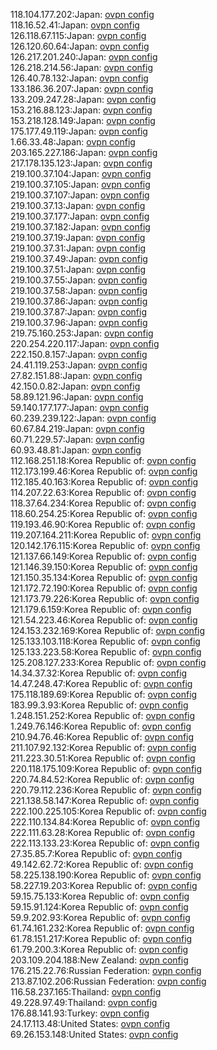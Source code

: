 118.104.177.202:Japan: [ovpn config](vpn/118_104_177_202.ovpn)  
118.16.52.41:Japan: [ovpn config](vpn/118_16_52_41.ovpn)  
126.118.67.115:Japan: [ovpn config](vpn/126_118_67_115.ovpn)  
126.120.60.64:Japan: [ovpn config](vpn/126_120_60_64.ovpn)  
126.217.201.240:Japan: [ovpn config](vpn/126_217_201_240.ovpn)  
126.218.214.56:Japan: [ovpn config](vpn/126_218_214_56.ovpn)  
126.40.78.132:Japan: [ovpn config](vpn/126_40_78_132.ovpn)  
133.186.36.207:Japan: [ovpn config](vpn/133_186_36_207.ovpn)  
133.209.247.28:Japan: [ovpn config](vpn/133_209_247_28.ovpn)  
153.216.88.123:Japan: [ovpn config](vpn/153_216_88_123.ovpn)  
153.218.128.149:Japan: [ovpn config](vpn/153_218_128_149.ovpn)  
175.177.49.119:Japan: [ovpn config](vpn/175_177_49_119.ovpn)  
1.66.33.48:Japan: [ovpn config](vpn/1_66_33_48.ovpn)  
203.165.227.186:Japan: [ovpn config](vpn/203_165_227_186.ovpn)  
217.178.135.123:Japan: [ovpn config](vpn/217_178_135_123.ovpn)  
219.100.37.104:Japan: [ovpn config](vpn/219_100_37_104.ovpn)  
219.100.37.105:Japan: [ovpn config](vpn/219_100_37_105.ovpn)  
219.100.37.107:Japan: [ovpn config](vpn/219_100_37_107.ovpn)  
219.100.37.13:Japan: [ovpn config](vpn/219_100_37_13.ovpn)  
219.100.37.177:Japan: [ovpn config](vpn/219_100_37_177.ovpn)  
219.100.37.182:Japan: [ovpn config](vpn/219_100_37_182.ovpn)  
219.100.37.19:Japan: [ovpn config](vpn/219_100_37_19.ovpn)  
219.100.37.31:Japan: [ovpn config](vpn/219_100_37_31.ovpn)  
219.100.37.49:Japan: [ovpn config](vpn/219_100_37_49.ovpn)  
219.100.37.51:Japan: [ovpn config](vpn/219_100_37_51.ovpn)  
219.100.37.55:Japan: [ovpn config](vpn/219_100_37_55.ovpn)  
219.100.37.58:Japan: [ovpn config](vpn/219_100_37_58.ovpn)  
219.100.37.86:Japan: [ovpn config](vpn/219_100_37_86.ovpn)  
219.100.37.87:Japan: [ovpn config](vpn/219_100_37_87.ovpn)  
219.100.37.96:Japan: [ovpn config](vpn/219_100_37_96.ovpn)  
219.75.160.253:Japan: [ovpn config](vpn/219_75_160_253.ovpn)  
220.254.220.117:Japan: [ovpn config](vpn/220_254_220_117.ovpn)  
222.150.8.157:Japan: [ovpn config](vpn/222_150_8_157.ovpn)  
24.41.119.253:Japan: [ovpn config](vpn/24_41_119_253.ovpn)  
27.82.151.88:Japan: [ovpn config](vpn/27_82_151_88.ovpn)  
42.150.0.82:Japan: [ovpn config](vpn/42_150_0_82.ovpn)  
58.89.121.96:Japan: [ovpn config](vpn/58_89_121_96.ovpn)  
59.140.177.177:Japan: [ovpn config](vpn/59_140_177_177.ovpn)  
60.239.239.122:Japan: [ovpn config](vpn/60_239_239_122.ovpn)  
60.67.84.219:Japan: [ovpn config](vpn/60_67_84_219.ovpn)  
60.71.229.57:Japan: [ovpn config](vpn/60_71_229_57.ovpn)  
60.93.48.81:Japan: [ovpn config](vpn/60_93_48_81.ovpn)  
112.168.251.18:Korea Republic of: [ovpn config](vpn/112_168_251_18.ovpn)  
112.173.199.46:Korea Republic of: [ovpn config](vpn/112_173_199_46.ovpn)  
112.185.40.163:Korea Republic of: [ovpn config](vpn/112_185_40_163.ovpn)  
114.207.22.63:Korea Republic of: [ovpn config](vpn/114_207_22_63.ovpn)  
118.37.64.234:Korea Republic of: [ovpn config](vpn/118_37_64_234.ovpn)  
118.60.254.25:Korea Republic of: [ovpn config](vpn/118_60_254_25.ovpn)  
119.193.46.90:Korea Republic of: [ovpn config](vpn/119_193_46_90.ovpn)  
119.207.164.211:Korea Republic of: [ovpn config](vpn/119_207_164_211.ovpn)  
120.142.176.115:Korea Republic of: [ovpn config](vpn/120_142_176_115.ovpn)  
121.137.66.149:Korea Republic of: [ovpn config](vpn/121_137_66_149.ovpn)  
121.146.39.150:Korea Republic of: [ovpn config](vpn/121_146_39_150.ovpn)  
121.150.35.134:Korea Republic of: [ovpn config](vpn/121_150_35_134.ovpn)  
121.172.72.190:Korea Republic of: [ovpn config](vpn/121_172_72_190.ovpn)  
121.173.79.226:Korea Republic of: [ovpn config](vpn/121_173_79_226.ovpn)  
121.179.6.159:Korea Republic of: [ovpn config](vpn/121_179_6_159.ovpn)  
121.54.223.46:Korea Republic of: [ovpn config](vpn/121_54_223_46.ovpn)  
124.153.232.169:Korea Republic of: [ovpn config](vpn/124_153_232_169.ovpn)  
125.133.103.118:Korea Republic of: [ovpn config](vpn/125_133_103_118.ovpn)  
125.133.223.58:Korea Republic of: [ovpn config](vpn/125_133_223_58.ovpn)  
125.208.127.233:Korea Republic of: [ovpn config](vpn/125_208_127_233.ovpn)  
14.34.37.32:Korea Republic of: [ovpn config](vpn/14_34_37_32.ovpn)  
14.47.248.47:Korea Republic of: [ovpn config](vpn/14_47_248_47.ovpn)  
175.118.189.69:Korea Republic of: [ovpn config](vpn/175_118_189_69.ovpn)  
183.99.3.93:Korea Republic of: [ovpn config](vpn/183_99_3_93.ovpn)  
1.248.151.252:Korea Republic of: [ovpn config](vpn/1_248_151_252.ovpn)  
1.249.76.146:Korea Republic of: [ovpn config](vpn/1_249_76_146.ovpn)  
210.94.76.46:Korea Republic of: [ovpn config](vpn/210_94_76_46.ovpn)  
211.107.92.132:Korea Republic of: [ovpn config](vpn/211_107_92_132.ovpn)  
211.223.30.51:Korea Republic of: [ovpn config](vpn/211_223_30_51.ovpn)  
220.118.175.109:Korea Republic of: [ovpn config](vpn/220_118_175_109.ovpn)  
220.74.84.52:Korea Republic of: [ovpn config](vpn/220_74_84_52.ovpn)  
220.79.112.236:Korea Republic of: [ovpn config](vpn/220_79_112_236.ovpn)  
221.138.58.147:Korea Republic of: [ovpn config](vpn/221_138_58_147.ovpn)  
222.100.225.105:Korea Republic of: [ovpn config](vpn/222_100_225_105.ovpn)  
222.110.134.84:Korea Republic of: [ovpn config](vpn/222_110_134_84.ovpn)  
222.111.63.28:Korea Republic of: [ovpn config](vpn/222_111_63_28.ovpn)  
222.113.133.23:Korea Republic of: [ovpn config](vpn/222_113_133_23.ovpn)  
27.35.85.7:Korea Republic of: [ovpn config](vpn/27_35_85_7.ovpn)  
49.142.62.72:Korea Republic of: [ovpn config](vpn/49_142_62_72.ovpn)  
58.225.138.190:Korea Republic of: [ovpn config](vpn/58_225_138_190.ovpn)  
58.227.19.203:Korea Republic of: [ovpn config](vpn/58_227_19_203.ovpn)  
59.15.75.133:Korea Republic of: [ovpn config](vpn/59_15_75_133.ovpn)  
59.15.91.124:Korea Republic of: [ovpn config](vpn/59_15_91_124.ovpn)  
59.9.202.93:Korea Republic of: [ovpn config](vpn/59_9_202_93.ovpn)  
61.74.161.232:Korea Republic of: [ovpn config](vpn/61_74_161_232.ovpn)  
61.78.151.217:Korea Republic of: [ovpn config](vpn/61_78_151_217.ovpn)  
61.79.200.3:Korea Republic of: [ovpn config](vpn/61_79_200_3.ovpn)  
203.109.204.188:New Zealand: [ovpn config](vpn/203_109_204_188.ovpn)  
176.215.22.76:Russian Federation: [ovpn config](vpn/176_215_22_76.ovpn)  
213.87.102.206:Russian Federation: [ovpn config](vpn/213_87_102_206.ovpn)  
116.58.237.165:Thailand: [ovpn config](vpn/116_58_237_165.ovpn)  
49.228.97.49:Thailand: [ovpn config](vpn/49_228_97_49.ovpn)  
176.88.141.93:Turkey: [ovpn config](vpn/176_88_141_93.ovpn)  
24.17.113.48:United States: [ovpn config](vpn/24_17_113_48.ovpn)  
69.26.153.148:United States: [ovpn config](vpn/69_26_153_148.ovpn)  
